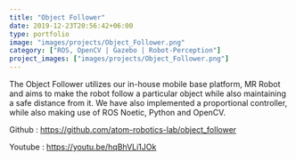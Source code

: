 ```yaml
---
title: "Object Follower"
date: 2019-12-23T20:56:42+06:00
type: portfolio
image: "images/projects/Object_Follower.png"
category: ["ROS, OpenCV | Gazebo | Robot-Perception"]
project_images: ["images/projects/Object_Follower.png"]
---
```


The Object Follower utilizes our in-house mobile base platform, MR Robot and aims to make the robot follow a particular object while also maintaining a safe distance from it. We have also implemented a proportional controller, while also making use of ROS Noetic, Python and OpenCV.

Github : https://github.com/atom-robotics-lab/object_follower

Youtube : https://youtu.be/hqBhVLi1JOk

